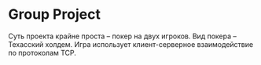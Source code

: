 # Group Project

Суть проекта крайне проста – покер на двух игроков. Вид покера – Техасский холдем. Игра использует клиент-серверное взаимодействие по протоколам TCP.
